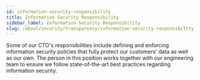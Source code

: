 ```yaml
---
id: information-security-responsibility
title: Information Security Responsibility
sidebar_label: Information Security Responsibility
slug: /about/security/transparency/information-security-responsibility
---
```


Some of our CTO's responsibilities
include defining and enforcing information security policies
that fully protect our customers' data
as well as our own.
The person in this position works together
with our engineering team
to ensure we follow state-of-the-art best practices
regarding information security.
